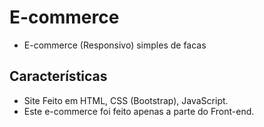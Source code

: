 # E-commerce
 * E-commerce (Responsivo) simples de facas

 ## Características
 * Site Feito em HTML, CSS (Bootstrap), JavaScript.
 * Este e-commerce foi feito apenas a parte do Front-end.
